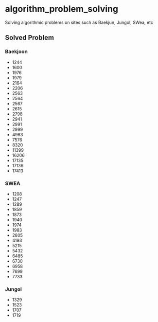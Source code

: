 # algorithm_problem_solving
Solving algorithmic problems on sites such as Baekjun, Jungol, SWea, etc

## Solved Problem

### Baekjoon
* 1244
* 1600
* 1976
* 1979
* 2164
* 2206
* 2563
* 2564
* 2567
* 2615
* 2798
* 2941
* 2991
* 2999
* 4963
* 7576
* 8320
* 11399
* 16206
* 17135
* 17136
* 17413

### SWEA
* 1208
* 1247
* 1289
* 1859
* 1873
* 1940
* 1974
* 1983
* 2805
* 4193
* 5215
* 5432
* 6485
* 6730
* 6958
* 7699
* 7733

### Jungol
* 1329
* 1523
* 1707
* 1719
